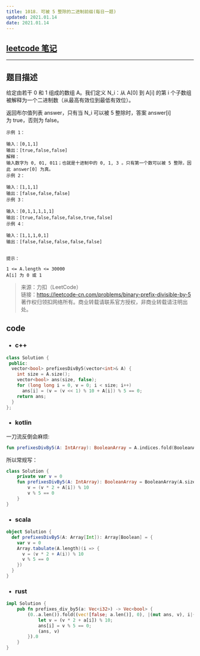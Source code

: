 ```yaml
---
title: 1018. 可被 5 整除的二进制前缀(每日一题)
updated: 2021.01.14  
date: 2021.01.14  
---
```


## [leetcode 笔记](https://lzyprime.github.io/leetcode/leetcode)

---

## 题目描述

给定由若干 0 和 1 组成的数组 A。我们定义 N_i：从 A[0] 到 A[i] 的第 i 个子数组被解释为一个二进制数（从最高有效位到最低有效位）。

返回布尔值列表 answer，只有当 N_i 可以被 5 整除时，答案 answer[i] 为 true，否则为 false。

```
示例 1：

输入：[0,1,1]
输出：[true,false,false]
解释：
输入数字为 0, 01, 011；也就是十进制中的 0, 1, 3 。只有第一个数可以被 5 整除，因此 answer[0] 为真。
示例 2：

输入：[1,1,1]
输出：[false,false,false]
示例 3：

输入：[0,1,1,1,1,1]
输出：[true,false,false,false,true,false]
示例 4：

输入：[1,1,1,0,1]
输出：[false,false,false,false,false]
 

提示：

1 <= A.length <= 30000
A[i] 为 0 或 1
```

> 来源：力扣（LeetCode）  
> 链接：https://leetcode-cn.com/problems/binary-prefix-divisible-by-5  
> 著作权归领扣网络所有。商业转载请联系官方授权，非商业转载请注明出处。  

## code

- ### c++

```c++
class Solution {
 public:
  vector<bool> prefixesDivBy5(vector<int>& A) {
    int size = A.size();
    vector<bool> ans(size, false);
    for (long long i = 0, v = 0; i < size; i++)
      ans[i] = (v = (v << 1) % 10 + A[i]) % 5 == 0;
    return ans;
  }
};
```

- ### kotlin

一刀流反倒会麻烦:

```kotlin
fun prefixesDivBy5(A: IntArray): BooleanArray = A.indices.fold(BooleanArray(A.size){false} to 0) {(ans, v), i -> with((v * 2 + A[i]) % 10) { ans.apply { this[i] = this@with % 5 == 0 } to this } }.first
```

所以常规写：

```kotlin
class Solution {
    private var v = 0
    fun prefixesDivBy5(A: IntArray): BooleanArray = BooleanArray(A.size) { i ->
        v = (v * 2 + A[i]) % 10
        v % 5 == 0
    }
}
```

- ### scala

```scala
object Solution {
  def prefixesDivBy5(A: Array[Int]): Array[Boolean] = {
    var v = 0
    Array.tabulate(A.length)(i => {
      v = (v * 2 + A(i)) % 10
      v % 5 == 0
    })
  }
}
```

- ### rust

```rust
impl Solution {
    pub fn prefixes_div_by5(a: Vec<i32>) -> Vec<bool> {
        (0..a.len()).fold((vec![false; a.len()], 0), |(mut ans, v), i|{
            let v = (v * 2 + a[i]) % 10;
            ans[i] = v % 5 == 0;
            (ans, v)
        }).0
    }
}
```